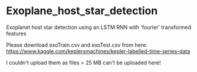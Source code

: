 # Exoplane_host_star_detection
Exoplanet host star detection using an LSTM RNN with 'fourier' transformed features

Please download exoTrain.csv and exoTest.csv from here: https://www.kaggle.com/keplersmachines/kepler-labelled-time-series-data

I couldn't upload them as files > 25 MB can't be uploaded here!

